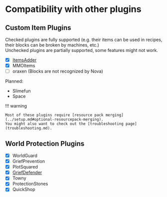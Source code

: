 # Compatibility with other plugins

## Custom Item Plugins

Checked plugins are fully supported (e.g. their items can be used in recipes, their blocks can be broken by machines, etc.)  
Unchecked plugins are partially supported, some features might not work.

- [x] [ItemsAdder](itemsadder.md)
- [x] MMOItems
- [ ] oraxen (Blocks are not recognized by Nova)

Planned:

* Slimefun
* Space

!!! warning

    Most of these plugins require [resource pack merging](../setup.md#optional-resourcepack-merging).  
    You might also want to check out the [troubleshooting page](troubleshooting.md).

## World Protection Plugins

- [x] WorldGuard
- [x] GriefPrevention
- [x] PlotSquared
- [x] [GriefDefender](griefdefender.md)
- [x] Towny
- [x] ProtectionStones
- [x] QuickShop